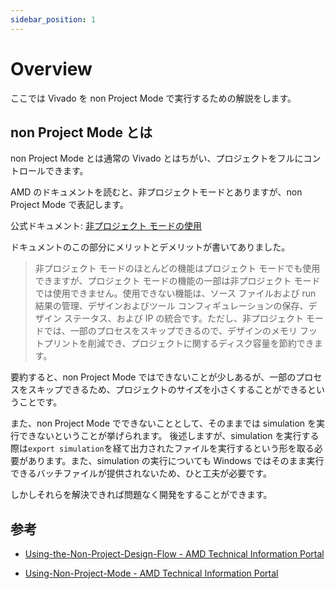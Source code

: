 ```yaml
---
sidebar_position: 1
---
```


# Overview

ここでは Vivado を non Project Mode で実行するための解説をします。

## non Project Mode とは

non Project Mode とは通常の Vivado とはちがい、プロジェクトをフルにコントロールできます。

AMD のドキュメントを読むと、非プロジェクトモードとありますが、non Project Mode で表記します。

公式ドキュメント: [非プロジェクト モードの使用](https://docs.amd.com/r/ja-JP/ug892-vivado-design-flows-overview/%E9%9D%9E%E3%83%97%E3%83%AD%E3%82%B8%E3%82%A7%E3%82%AF%E3%83%88-%E3%83%A2%E3%83%BC%E3%83%89%E3%81%AE%E4%BD%BF%E7%94%A8)

ドキュメントのこの部分にメリットとデメリットが書いてありました。

> 非プロジェクト モードのほとんどの機能はプロジェクト モードでも使用できますが、プロジェクト モードの機能の一部は非プロジェクト モードでは使用できません。使用できない機能は、ソース ファイルおよび run 結果の管理、デザインおよびツール コンフィギュレーションの保存、デザイン ステータス、および IP の統合です。ただし、非プロジェクト モードでは、一部のプロセスをスキップできるので、デザインのメモリ フットプリントを削減でき、プロジェクトに関するディスク容量を節約できます。

要約すると、non Project Mode ではできないことが少しあるが、一部のプロセスをスキップできるため、プロジェクトのサイズを小さくすることができるということです。

また、non Project Mode でできないこととして、そのままでは simulation を実行できないということが挙げられます。 後述しますが、simulation を実行する際は`export simulation`を経て出力されたファイルを実行するという形を取る必要があります。また、simulation の実行についても Windows ではそのまま実行できるバッチファイルが提供されないため、ひと工夫が必要です。

しかしそれらを解決できれば問題なく開発をすることができます。

## 参考

- [Using-the-Non-Project-Design-Flow - AMD Technical Information Portal](https://docs.amd.com/r/en-US/ug888-vivado-design-flows-overview-tutorial/Using-the-Non-Project-Design-Flow)

- [Using-Non-Project-Mode - AMD Technical Information Portal](https://docs.amd.com/r/en-US/ug892-vivado-design-flows-overview/Using-Non-Project-Mode)
